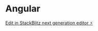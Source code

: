 # Angular

[Edit in StackBlitz next generation editor ⚡️](https://stackblitz.com/~/github.com/PopGTN/Angular)